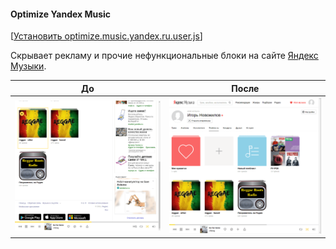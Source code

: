 #### Optimize Yandex Music
[[Установить optimize.music.yandex.ru.user.js](https://github.com/IgorNovozhilov/UserScript/raw/master/optimize.music.yandex.ru.user.js)]

Скрывает рекламу и прочие нефункциональные блоки на сайте [Яндекс Музыки](https://music.yandex.ru).

| До | После |
|---|---|
| <img src="https://github.com/IgorNovozhilov/UserScript/raw/master/image/optimize.music.yandex.ru/before.png" width="405"> | <img src="https://github.com/IgorNovozhilov/UserScript/raw/master/image/optimize.music.yandex.ru/after.png" width="405"> |
